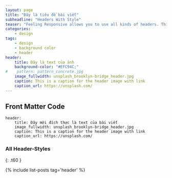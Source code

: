 ```yaml
---
layout: page
title: "Đây là tiêu đề bài viết"
subheadline: "Headers With Style"
teaser: "Feeling Responsive allows you to use all kinds of headers. This header is with text."
categories:
    - design
tags:
    - design
    - background color
    - header
header:
    title: Đây là text của ảnh
    background-color: "#EFC94C;"
#    pattern: pattern_concrete.jpg
    image_fullwidth: unsplash_brooklyn-bridge_header.jpg
    caption: This is a caption for the header image with link
    caption_url: https://unsplash.com/
---
```

<!--more-->

## Front Matter Code

~~~
header:
    title: Đây mới đích thực là text của bài viết
    image_fullwidth: unsplash_brooklyn-bridge_header.jpg
    caption: This is a caption for the header image with link
    caption_url: https://unsplash.com/
~~~

### All Header-Styles 
{: .t60 }

{% include list-posts tag='header' %}